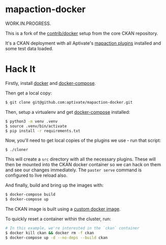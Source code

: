 # mapaction-docker

WORK.IN.PROGRESS.

This is a fork of the [contrib/docker] setup from the core CKAN repository.

It's a CKAN deployment with all Aptivate's [mapaction plugins] installed and some test data loaded.

[contrib/docker]: https://github.com/ckan/ckan/tree/master/contrib/docker
[mapaction plugins]: https://github.com/aptivate?utf8=%E2%9C%93&q=mapaction&type=&language=

# Hack It

Firstly, install [docker] and [docker-compose].

[docker]: https://www.docker.com/
[docker-compose]: https://docs.docker.com/compose/

Then get a local copy:

``` bash
$ git clone git@github.com:aptivate/mapaction-docker.git
```

Then, setup a virtualenv and get [docker-compose] installed:


``` bash
$ python3 -m venv .venv
$ source .venv/bin/activate
$ pip install -r requirements.txt
```

Now, you'll need to get local copies of the plugins we use - run that script:

```
$ ./cloner
```

This will create a `src` directory with all the necessary plugins. These will
then be mounted into the CKAN docker container so we can hack on them and see
our changes immediately. The `paster serve` command is configured to live
reload also.

And finally, build and bring up the images with:

``` bash
$ docker-compose build
$ docker-compose up
```

The CKAN image is built using a [custom docker image].

[custom docker image]: https://hub.docker.com/r/aptivate/ckan-mapaction/

To quickly reset a container within the cluster, run:

``` bash
# In this example, we're interested in the `ckan` container
$ docker kill ckan && docker rm -f ckan
$ docker-compose up -d --no-deps --build ckan
```
